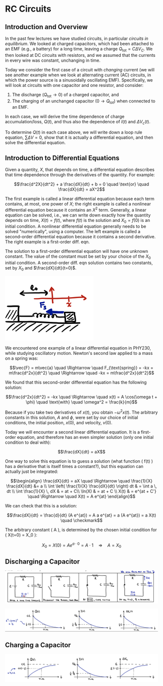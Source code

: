 # RC Circuits

## Introduction and Overview

In the past few lectures we have studied circuits, in particular *circuits in equilibrium*. We looked at charged capacitors, which had been attached to an EMF (e.g., a battery) for a long time, leaving a charge $Q_\text{tot} = C \Delta V_C$.  We then looked at DC circuits with resistors, and we assumed that the currents in every wire was constant, unchanging in time.

Today we consider the first case of a circuit with *changing* current (we will see another example when we look at alternating current (AC) circuits, in which the power source is a sinusoidally oscillating EMF). Specifically, we will look at circuits with one capacitor and one resistor, and consider:

1. The discharge ($Q_\text{tot} \rightarrow 0$) of a charged capacitor, and
2. The charging of an unchanged capacitor ($0 \rightarrow Q_\text{tot}$) when connected to an EMF.

In each case, we will derive the time dependence of charge accumulation/loss, $Q(t)$, and thus also the dependence of $I(t)$ and $\Delta V_c(t)$.

To determine $Q(t)$ in each case above, we will write down a loop rule equation, $\sum \Delta V = 0$, show that it is actually a differential equation, and then solve the differential equation.

## Introduction to Differential Equations

Given a quantity, $X$, that depends on time, a differential equation describes that time dependence through the derivatives of the quantity. For example:

```math
\frac{d^2X}{dt^2} + a \frac{dX}{dt} + b = 0 \quad \text{or} \quad \frac{dX}{dt} = aX^2
```

The first example is called a linear differential equation because each term contains, at most, one power of $X$; the right example is called a nonlinear differential equation because it contains an $X^2$ term. Generally, a linear equation can be solved, i.e., we can write down exactly how the quantity depends on time, $X(t) = f(t)$, where $f(t)$ is the solution and $X_0 = f(0)$ is an initial condition. A nonlinear differential equation generally needs to be solved "numerically", using a computer. The left example is called a second-order differential equation because it contains a second derivative. The right example is a first-order diff. eqn.

The solution to a first-order differential equation will have one unknown constant. The value of the constant must be set by your choice of the $X_0$ initial condition. A second-order diff. eqn solution contains two constants, set by $X_0$ and $\frac{dX}{dt}(t=0)$.

![A mass on a spring, the classic harmonic oscillator.](images/09_mass-on-spring.png)

We encountered one example of a linear differential equation in PHY230, while studying oscillatory motion. Newton's second law applied to a mass on a spring was:

```math
\vec{F} = m\vec{a} \quad \Rightarrow \quad F_{\text{spring}} = -kx = m\frac{d^2x}{dt^2} \quad \Rightarrow \quad -kx = m\frac{d^2x}{dt^2}
```

We found that this second-order differential equation has the following solution:

```math
\frac{d^2x}{dt^2} = -kx \quad \Rightarrow \quad x(t) = A \cos(\omega t + \phi) \quad \text{with} \quad \omega^2 = \frac{k}{m}
```

Because if you take two derivatives of $x(t)$, you obtain $-\omega^2 x(t)$. The arbitrary constants in this solution, $A$ and $\phi$, were set by our choice of initial conditions, the initial position, $x(0)$, and velocity, $v(0)$.

Today we will encounter a second linear differential equation. It is a first-order equation, and therefore has an even simpler solution (only one initial condition to deal with):
```math
\frac{dX}{dt} = aX
```
One way to solve this equation is to guess a solution (what function \( f(t) \) has a derivative that is itself times a constant?), but this equation can actually just be integrated:
```math
\begin{align}
\frac{dX}{dt} = aX \quad \Rightarrow \quad \frac{1}{X} \frac{dX}{dt} &= a \\
\int \left( \frac{1}{X} \frac{dX}{dt} \right) dt & = \int a \, dt \\
\int \frac{1}{X} \, dX & = at + C\\
\ln(X) & = at + C \\
X(t) & = e^{at + C'} \quad \Rightarrow \quad X(t) = A e^{at}
\end{align}
```
We can check that this is a solution:
```math
\frac{dX}{dt} = \frac{d}{dt} (A e^{at}) = A a e^{at} = a (A e^{at}) = a X(t) \quad \checkmark
```
The arbitrary constant \( A \), is determined by the chosen initial condition for \( X(t=0) = X_0 \):
```math
X_0 = X(0) = A e^{a \cdot 0} = A \cdot 1 \quad \Rightarrow \quad A = X_0
```


## Discharging a Capacitor

![Charging and then discharging a capacitor.](images/09_charging-and-discharging-capacitor.png)

![Graphs of charge (Q), current (I), and potential difference when discharging a capacitor.](images/09_QIV-graphs-discharging.png)

## Charging a Capacitor

![Graphs of charge (Q), current (I), and potential difference when charging a capacitor.](images/09_QIV-graphs-charging.png)